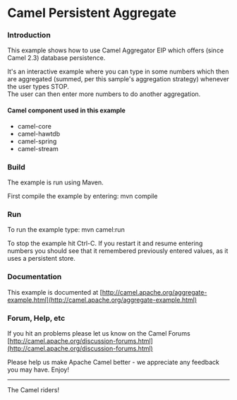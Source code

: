 # Camel Persistent Aggregate

### Introduction 

This example shows how to use Camel Aggregator EIP which offers (since Camel 2.3)
database persistence.

It's an interactive example where you can type in some numbers which then are aggregated
(summed, per this sample's aggregation strategy) whenever the user types STOP.  
The user can then enter more numbers to do another aggregation.

#### Camel component used in this example

* camel-core
* camel-hawtdb
* camel-spring
* camel-stream

### Build

The example is run using Maven.

First compile the example by entering:
  mvn compile
  
### Run

To run the example type:
  mvn camel:run

To stop the example hit Ctrl-C.  If you restart it and resume entering numbers
you should see that it remembered previously entered values, as it
uses a persistent store.

### Documentation

This example is documented at
  [http://camel.apache.org/aggregate-example.html](http://camel.apache.org/aggregate-example.html)

### Forum, Help, etc 

If you hit an problems please let us know on the Camel Forums
  [http://camel.apache.org/discussion-forums.html](http://camel.apache.org/discussion-forums.html)

Please help us make Apache Camel better - we appreciate any feedback you may
have.  Enjoy!

------------------------
The Camel riders!